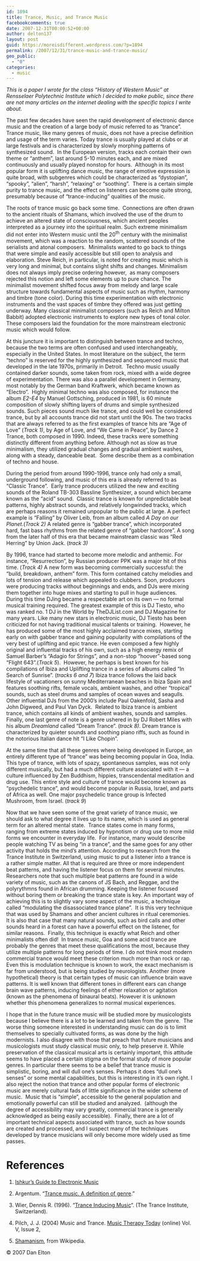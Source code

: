 ```yaml
---
id: 1894
title: Trance, Music, and Trance Music
facebookcomments: true
date: 2007-12-31T00:00:52+00:00
author: delton137
layout: post
guid: https://moreisdifferent.wordpress.com/?p=1894
permalink: /2007/12/31/trance-music-and-trance-music/
geo_public:
  - "0"
categories:
  - music
---
```

_This is a paper I wrote for the class &#8220;History of Western Music&#8221; at Rensselaer Polytechnic Institute which I decided to make public, since there are not many articles on the internet dealing with the specific topics I write about._

<!--more-->

The past few decades have seen the rapid development of electronic dance music and the creation of a large body of music referred to as “trance”.  Trance music, like many genres of music, does not have a precise definition and usage of the term varies. Today trance is usually played at clubs or at large festivals and is characterized by slowly morphing patterns of synthesized sound.  In the European version, tracks each contain their own theme or “anthem”, last around 5-10 minutes each, and are mixed continuously and usually played nonstop for hours.  Although in its most popular form it is uplifting dance music, the range of emotive expression is quite broad, with subgenres which could be characterized as “dystopian”, “spooky”, “alien”, “harsh”, “relaxing” or “soothing”.  There is a certain simple purity to trance music, and the effect on listeners can become quite strong, presumably because of “trance-inducing” qualities of the music.

The roots of trance music go back some time.  Connections are often drawn to the ancient rituals of Shamans, which involved the use of the drum to achieve an altered state of consciousness, which ancient peoples interpreted as a journey into the spiritual realm. Such extreme minimalism did not enter into Western music until the 20<sup>th</sup> century with the minimalist movement, which was a reaction to the random, scattered sounds of the serialists and atonal composers.  Minimalists wanted to go back to things that were simple and easily accessible but still open to analysis and elaboration. Steve Reich, in particular, is noted for creating music which is very long and minimal, but contains slight shifts and changes. Minimalism does not always imply precise ordering however,  as many composers rejected this notion and left some elements up to pure chance. The minimalist movement shifted focus away from melody and large scale structure towards fundamental aspects of music such as rhythm, harmony and timbre (tone color). During this time experimentation with electronic instruments and the vast spaces of timbre they offered was just getting underway. Many classical minimalist composers (such as Reich and Milton Babbit) adopted electronic instruments to explore new types of tonal color. These composers laid the foundation for the more mainstream electronic music which would follow.

At this juncture it is important to distinguish between trance and techno, because the two terms are often confused and used interchangeably, especially in the United States. In most literature on the subject, the term “techno” is reserved for the highly synthesized and sequenced music that developed in the late 1970s, primarily in Detroit.  Techno music usually contained darker sounds, some taken from rock, mixed with a wide degree of experimentation. There was also a parallel development in Germany, most notably by the German band Kraftwerk, which became known as “Electro”.  Highly minimal techno was also composed, for instance the album _E2-E4_ by Manuel Gottsching, produced in 1981, is 60 minute composition of slowly shifting layers of drums and simple synthesized sounds. Such pieces sound much like trance, and could well be considered trance, but by all accounts trance did not start until the 90s. The two tracks that are always referred to as the first examples of trance hits are “Age of Love” (_Track 1)_, by Age of Love, and “We Came in Peace”, by Dance 2 Trance, both composed in 1990. Indeed, these tracks were something distinctly different from anything before. Although not as slow as true minimalism, they utilized gradual changes and gradual ambient washes, along with a steady, danceable beat.  Some describe them as a combination of techno and house.

During the period from around 1990-1996, trance only had only a small, underground following, and music of this era is already referred to as “Classic Trance”.  Early trance producers utilized the new and exciting sounds of the Roland TB-303 Bassline Synthesizer, a sound which became known as the “acid” sound.  Classic trance is known for unpredictable beat patterns, highly abstract sounds, and relatively longwinded tracks, which are perhaps reasons it remained unpopular to the public at large. A perfect example is “Falling” by Oliver Leib, from an album called _A Day on our Planet_.(_Track 2)_ A related genre is “gabber trance”, which incorporated hard, fast bass rhythms from the related genre of “gabber hardcore”. A song from the later half of this era that became mainstream classic was “Red Herring” by Union Jack. (_track 3)_

By 1996, trance had started to become more melodic and anthemic. For instance, “Resurrection”, by Russian producer PPK was a major hit of this time. (_Track 4)_ A new form was becoming commercially successful: the “build, breakdown, anthem” form. This form contained catchy melodies and lots of tension and release which appealed to clubbers. Soon, producers were producing tracks without beginnings and ends, and DJs were mixing them together into huge mixes and starting to pull in huge audiences. During this time DJing became a respectable art on its own &#8212; no formal musical training required. The greatest example of this is DJ Tiesto, who was ranked no. 1 DJ in the World by TheDJList.com and DJ Magazine for many years. Like many new stars in electronic music, DJ Tiesto has been criticized for not having traditional musical talents or training.  However, he has produced some of the most highly acclaimed trance mixes, starting early on with gabber trance and gaining popularity with compilations of the very best of uplifting and epic trance. He even composed a few highly original and influential tracks of his own, such as a high energy remix of Samuel Barber’s “Adagio for Strings”, and a non-stop &#8220;hoover&#8221;-based song “Flight 643”.(_Track 5_).  However, he perhaps is best known for his compilations of Ibiza and Uplifting trance in a series of albums called “In Search of Sunrise”. (_tracks 6 and 7_) Ibiza trance follows the laid back lifestyle of vacationers on sunny Mediterranean beaches in Ibiza Spain and features soothing rifts, female vocals, ambient washes, and other “tropical” sounds, such as steel drums and samples of ocean waves and seagulls. Other influential DJs from the 2000&#8217;s include Paul Oakenfold, Sasha and John Digweed, and Paul Van Dyck.  Related to Ibiza trance is ambient trance, which contains all kinds of ambient washes, sounds and samples. Finally, one last genre of note is a genre ushered in by DJ Robert Miles with his album _Dreamland_ called “Dream Trance”. (_track 8)._ Dream trance is characterized by quieter sounds and soothing piano riffs, such as found in the notorious Italian dance hit “I Like Chopin”.

At the same time that all these genres where being developed in Europe, an entirely different type of “trance” was being becoming popular in Goa, India. This type of trance, with lots of spazy, spontaneous samples, was not only different musically, but had a much different culture associated with it &#8212; a culture influenced by Zen Buddhism, hippies, transcendental meditation and drug use. This entire style and culture of trance would become known as “psychedelic trance&#8221;, and would become popular in Russia, Israel, and parts of Africa as well. One major psychedelic trance group is Infected Mushroom, from Israel. (_track_ _9_)

Now that we have seen some of the great variety of trance music, we should ask to what degree it lives up to its name, which is used as general term for an altered mental state.  Trance states come in many forms, ranging from extreme states induced by hypnotism or drug use to more mild forms we encounter in everyday life.  For instance, many would describe people watching TV as being “in a trance”, and the same goes for any other activity that holds the mind&#8217;s attention. According to research from the Trance Institute in Switzerland, using music to put a listener into a trance is a rather simple matter. All that is required are three or more independent beat patterns, and having the listener focus on them for several minutes. Researchers note that such multiple beat patterns are found in a wide variety of music, such as the canons of JS Bach, and Reggae, and the polyrythmns found in African drumming. Keeping the listener focused without boring them or breaking the trance state is key. An important way of achieving this is to slightly vary some aspect of the music, a technique called “modulating the disassociated trance plane”.  It is this very technique that was used by Shamans and other ancient cultures in ritual ceremonies. It is also that case that many natural sounds, such as bird calls and other sounds heard in a forest can have a powerful effect on the listener, for similar reasons.  Finally, this technique is exactly what Reich and other minimalists often did!  In trance music, Goa and some acid trance are probably the genres that meet these qualifications the most, because they utilize multiple patterns for long periods of time. I do not think most modern commercial trance would meet these criterion much more than rock or rap. Even this is modulation technique is known to work, the exact mechanism is far from understood, but is being studied by neurologists. Another (more hypothetical) theory is that certain types of music can influence brain wave patterns. It is well known that different tones in different ears can change brain wave patterns, inducing feelings of either relaxation or agitation (known as the phenomena of binaural beats). However it is unknown whether this phenomena generalizes to normal musical experiences.

I hope that in the future trance music will be studied more by musicologists because I believe there is a lot to be learned and taken from the genre.  The worse thing someone interested in understanding music can do is to limit themselves to specially cultivated forms, as was done by the high modernists. I also disagree with those that preach that future musicians and musicologists must study classical music only, to help preserve it. While preservation of the classical musical arts is certainly important, this attitude seems to have placed a certain stigma on the formal study of more popular genres. In particular there seems to be a belief that trance music is simplistic, boring, and will dull one’s senses. Perhaps it does &#8220;dull one&#8217;s senses&#8221; or some mental capabilities, but this is interesting in it&#8217;s own right. I also reject the notion that trance and other popular forms of electronic music are merely cultural fads of little significance in the wider scheme of music.  Music that is “simple”, accessible to the general population and emotionally powerful can still be studied and analyzed.  (although the degree of accessibility may vary greatly, commercial trance is generally acknowledged as being easily accessible).  Finally, there are a lot of important technical aspects associated with trance, such as how sounds are created and processed, and I suspect many of the techniques developed by trance musicians will only become more widely used as time passes.

# References

1. [Ishkur&#8217;s Guide to Electronic Music](http://www.di.fm/edmguide/)

2. Argentum. &#8220;[Trance music. A definition of genre](http://www.moodbook.com/music/trance.html).&#8221;

3. Wier, Dennis R. (1996). &#8220;[Trance Inducing Music](http://www.trance.ch/papers/music.htm)&#8220;. (The Trance Institute, Switzerland).

4. Pilch, J. J. (2004) Music and Trance. [Music Therapy Today](http://musictherapyworld.net) (online) Vol. V, Issue 2,

5. [Shamanism](http://en.wikipedia.org/wiki/Shamanism), from Wikipedia.

© 2007 Dan Elton
